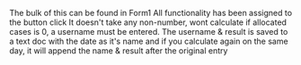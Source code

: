 The bulk of this can be found in Form1
All functionality has been assigned to the button click
It doesn't take any non-number, wont calculate if allocated cases is 0, a username must be entered.
The  username & result is saved to a text doc with the date as it's name and if you calculate again on the same day, it will append the name & result after
the original entry
